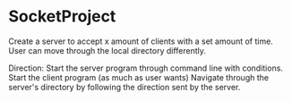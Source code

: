 # SocketProject
Create a server to accept x amount of clients with a set amount of time. User can move through the local directory differently.

Direction:
Start the server program through command line with conditions.
Start the client program (as much as user wants)
Navigate through the server's directory by following the direction sent by the server.
